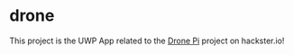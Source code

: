 # drone

This project is the UWP App related to the [Drone Pi](https://www.hackster.io/frank802/drone-pi-a-windows-10-raspberry-pi-4g-drone-74be94) project on hackster.io!
